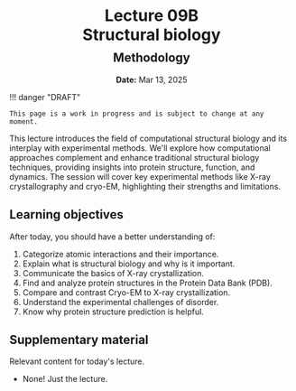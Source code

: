 <h1 style="margin-bottom: 0.4em; text-align: center;">
    <b>Lecture 09B</b><br>
    Structural biology
</h1>
<h2 style="margin-top: 0.0em; text-align: center;">
    Methodology
</h2>
<p style="text-align: center;">
    <b>Date:</b> Mar 13, 2025
</p>

!!! danger "DRAFT"

    This page is a work in progress and is subject to change at any moment.

This lecture introduces the field of computational structural biology and its interplay with experimental methods.
We'll explore how computational approaches complement and enhance traditional structural biology techniques, providing insights into protein structure, function, and dynamics.
The session will cover key experimental methods like X-ray crystallography and cryo-EM, highlighting their strengths and limitations.

## Learning objectives

After today, you should have a better understanding of:

1.  Categorize atomic interactions and their importance.
2.  Explain what is structural biology and why is it important.
3.  Communicate the basics of X-ray crystallization.
4.  Find and analyze protein structures in the Protein Data Bank (PDB).
5.  Compare and contrast Cryo-EM to X-ray crystallization.
6.  Understand the experimental challenges of disorder.
7.  Know why protein structure prediction is helpful.

## Supplementary material

Relevant content for today's lecture.

-   None! Just the lecture.

<!-- ## Presentation

-   **View:** [slides.com/aalexmmaldonado/biosc1540-l11](https://slides.com/aalexmmaldonado/biosc1540-l11)
-   **Live link:** [slides.com/d/Wv7MTEU/live](https://slides.com/d/Wv7MTEU/live)
-   **Download:** [biosc1540-l11.pdf](/lectures/11/biosc1540-l11.pdf)

<iframe src="https://slides.com/aalexmmaldonado/biosc1540-l11/embed?byline=hidden&share=hidden" width="100%" height="600" title="BIOSC 1540: Lecture 11" scrolling="no" frameborder="0" webkitallowfullscreen mozallowfullscreen allowfullscreen></iframe> -->
